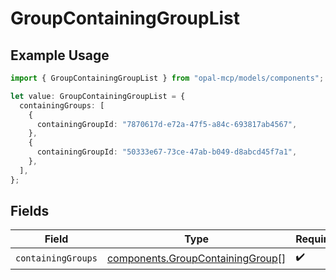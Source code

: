 # GroupContainingGroupList

## Example Usage

```typescript
import { GroupContainingGroupList } from "opal-mcp/models/components";

let value: GroupContainingGroupList = {
  containingGroups: [
    {
      containingGroupId: "7870617d-e72a-47f5-a84c-693817ab4567",
    },
    {
      containingGroupId: "50333e67-73ce-47ab-b049-d8abcd45f7a1",
    },
  ],
};
```

## Fields

| Field                                                                                | Type                                                                                 | Required                                                                             | Description                                                                          |
| ------------------------------------------------------------------------------------ | ------------------------------------------------------------------------------------ | ------------------------------------------------------------------------------------ | ------------------------------------------------------------------------------------ |
| `containingGroups`                                                                   | [components.GroupContainingGroup](../../models/components/groupcontaininggroup.md)[] | :heavy_check_mark:                                                                   | N/A                                                                                  |
